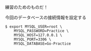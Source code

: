 練習のためのものだ！

今回のデータベースの接続情報を設定する
```
$ export MYSQL_USER=root \
    MYSQL_PASSWORD=Practice \
    MYSQL_HOST=127.0.0.1 \
    MYSQL_PORT=3306 \
    MYSQL_DATABASE=Go-Practice
```
